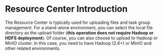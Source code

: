 # Resource Center Introduction

The Resource Center is typically used for uploading files and task group management. For a stand-alone
environment, you can select the local file directory as the upload folder (**this operation does not require Hadoop or HDFS deployment**).
Of course, you can also choose to upload to Hadoop or MinIO cluster. In this case, you need to have Hadoop (2.6+) or MinIO and other related environments.
